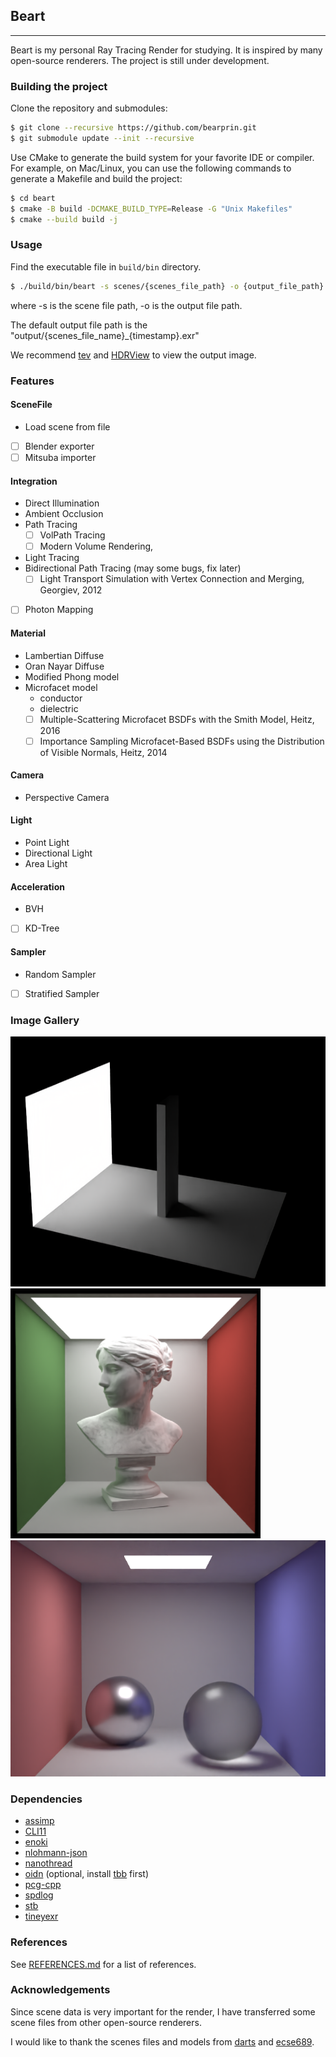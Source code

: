 ## Beart

---

Beart is my personal Ray Tracing Render for studying. It is inspired by many open-source renderers.
The project is still under development.

### Building the project

Clone the repository and submodules:

```bash
$ git clone --recursive https://github.com/bearprin.git
$ git submodule update --init --recursive
```

Use CMake to generate the build system for your favorite IDE or compiler.
For example, on Mac/Linux, you can use the following commands to generate a Makefile and build the project:

```bash
$ cd beart
$ cmake -B build -DCMAKE_BUILD_TYPE=Release -G "Unix Makefiles"
$ cmake --build build -j
```

### Usage

Find the executable file in `build/bin` directory.

```bash
$ ./build/bin/beart -s scenes/{scenes_file_path} -o {output_file_path}
```

where -s is the scene file path, -o is the output file path.

The default output file path is the "output/{scenes_file_name}_{timestamp}.exr"

We recommend [tev](https://github.com/Tom94/tev) and [HDRView](https://github.com/wkjarosz/hdrview) to view the output
image.

### Features

#### SceneFile

- Load scene from file
- [ ] Blender exporter
- [ ] Mitsuba importer

#### Integration

- Direct Illumination
- Ambient Occlusion
- Path Tracing
    - [ ] VolPath Tracing
    - [ ] Modern Volume Rendering,
- Light Tracing
- Bidirectional Path Tracing (may some bugs, fix later)
    - [ ] Light Transport Simulation with Vertex Connection and Merging, Georgiev, 2012

-[ ] Photon Mapping

#### Material

- Lambertian Diffuse
- Oran Nayar Diffuse
- Modified Phong model
- Microfacet model
    - conductor 
    - dielectric
    - [ ] Multiple-Scattering Microfacet BSDFs with the Smith Model, Heitz, 2016
    - [ ] Importance Sampling Microfacet-Based BSDFs using the
      Distribution of Visible Normals, Heitz, 2014

#### Camera

- Perspective Camera

#### Light

- Point Light
- Directional Light
- Area Light

#### Acceleration

- BVH
- [ ] KD-Tree

#### Sampler

- Random Sampler
- [ ] Stratified Sampler

### Image Gallery

<img src="gallery/odyssey_nee.png" alt="odyssey_nee" height="400"/>

<img src="gallery/loewenfeld-in-box.png" alt="loewenfeld-in-box" width="400"/>

<img src="gallery/jenson_box.png" alt="jenson_box"/>


### Dependencies

- [assimp](https://github.com/assimp/assimp)
- [CLI11](https://github.com/CLIUtils/CLI11)
- [enoki](https://github.com/mitsuba-renderer/enoki)
- [nlohmann-json](https://github.com/nlohmann/json)
- [nanothread](https://github.com/mitsuba-renderer/nanothread)
- [oidn](https://github.com/OpenImageDenoise/oidn)  (optional, install [tbb](https://github.com/oneapi-src/oneTBB) first)
- [pcg-cpp](https://github.com/imneme/pcg-cpp)
- [spdlog](https://github.com/gabime/spdlog)
- [stb](https://github.com/nothings/stb)
- [tineyexr](https://github.com/syoyo/tinyexr)

### References

See [REFERENCES.md](REFERENCES.md) for a list of references.

### Acknowledgements
Since scene data is very important for the render, I have transferred some scene files from other open-source renderers.

I would like to thank the scenes files and models from [darts](https://cs87-dartmouth.github.io/Fall2022/index.html) and [ecse689](https://www.cim.mcgill.ca/~derek/ecse689.html).
